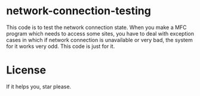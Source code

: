 # network-connection-testing
This code is to test the network connection state. When you make a MFC program which needs to access some sites, you have to deal with exception cases in which if network connection is unavailable or very bad, the system for it works very odd. This code is just for it.
# License
If it helps you, star please.

